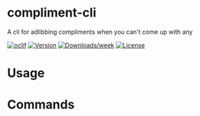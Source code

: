 compliment-cli
==============

A cli for adlibbing compliments when you can&#39;t come up with any

[![oclif](https://img.shields.io/badge/cli-oclif-brightgreen.svg)](https://oclif.io)
[![Version](https://img.shields.io/npm/v/compliment-cli.svg)](https://npmjs.org/package/compliment-cli)
[![Downloads/week](https://img.shields.io/npm/dw/compliment-cli.svg)](https://npmjs.org/package/compliment-cli)
[![License](https://img.shields.io/npm/l/compliment-cli.svg)](https://github.com/Anthony-Lau/compliment-cli/blob/master/package.json)

<!-- toc -->
# Usage
<!-- usage -->
# Commands
<!-- commands -->
